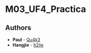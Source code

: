 # M03_UF4_Practica

## Authors

   - **Paul** - [Qu4k3](https://github.com/Qu4k3)
   - **Hangjie** - [h2jie](https://github.com/h2jie)